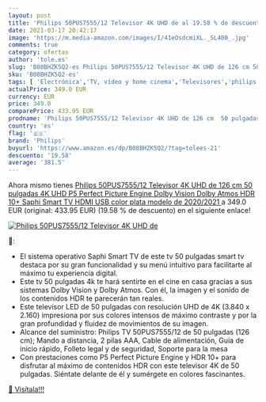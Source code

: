 ```yaml
---
layout: post
title: 'Philips 50PUS7555/12 Televisor 4K UHD de al 19.58 % de descuento'
date: 2021-03-17 20:42:17
image: 'https://m.media-amazon.com/images/I/41eOsdcmiXL._SL400_.jpg'
comments: true
category: ofertas
author: 'tole.es'
slug: 'B08BHZK5Q2-es Philips 50PUS7555/12 Televisor 4K UHD de 126 cm 50...'
sku: 'B08BHZK5Q2-es'
tags: [ 'Electrónica','TV, vídeo y home cinema','Televisores','philips','smart','televisor','tv', ]
actualPrice: 349.0 EUR
currency: EUR
price: 349.0
comparePrice: 433.95 EUR
prodname: 'Philips 50PUS7555/12 Televisor 4K UHD de 126 cm  50 pulgadas   4K UHD  P5 Perfect Picture Engine  Dolby Vision  Dolby Atmos  HDR 10+  Saphi Smart TV  HDMI  USB   color plata  modelo de 2020/2021 '
country: 'es'
flag: '🇪🇸'
brand: 'Philips'
buyurl: 'https://www.amazon.es/dp/B08BHZK5Q2/?tag=tolees-21'
descuento: '19.58'
average: '381.5'
---
```


Ahora mismo tienes [Philips 50PUS7555/12 Televisor 4K UHD de 126 cm  50 pulgadas   4K UHD  P5 Perfect Picture Engine  Dolby Vision  Dolby Atmos  HDR 10+  Saphi Smart TV  HDMI  USB   color plata  modelo de 2020/2021 ](https://www.amazon.es/dp/B08BHZK5Q2/?tag=tolees-21) a 349.0 EUR (original: 433.95 EUR) (19.58 %  de descuento) en el siguiente enlace!

[![Philips 50PUS7555/12 Televisor 4K UHD de](https://m.media-amazon.com/images/I/41eOsdcmiXL._SL400_.jpg)](https://www.amazon.es/dp/B08BHZK5Q2/?tag=tolees-21)

🔎:

- El sistema operativo Saphi Smart TV de este tv 50 pulgadas smart tv destaca por su gran funcionalidad y su menú intuitivo para facilitarte al máximo tu experiencia digital.
- Este tv 50 pulgadas 4k te hará sentirte en el cine en casa gracias a sus sistemas Dolby Vision y Dolby Atmos. Con él, la imagen y el sonido de los contenidos HDR te parecerán tan reales.
- Este televisor LED de 50 pulgadas con resolución UHD de 4K (3.840 x 2.160) impresiona por sus colores intensos de máximo contraste y por la gran profundidad y fluidez de movimientos de su imagen.
- Alcance del suministro: Philips TV 50PUS7555/12 de 50 pulgadas (126 cm); Mando a distancia, 2 pilas AAA, Cable de alimentación, Guía de inicio rápido, Folleto legal y de seguridad, Soporte para la mesa
- Con prestaciones como P5 Perfect Picture Engine y HDR 10+ para disfrutar al máximo de contenidos HDR con este televisor 4K de 50 pulgadas. Siéntate delante de él y sumérgete en colores fascinantes.

[🛒 Visítala!!!](https://www.amazon.es/dp/B08BHZK5Q2/?tag=tolees-21)
